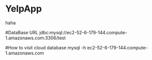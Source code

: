 # YelpApp
haha

#DataBase URL
jdbc:mysql://ec2-52-6-179-144.compute-1.amazonaws.com:3306/test

#How to visit cloud database
 mysql -h ec2-52-6-179-144.compute-1.amazonaws.com
